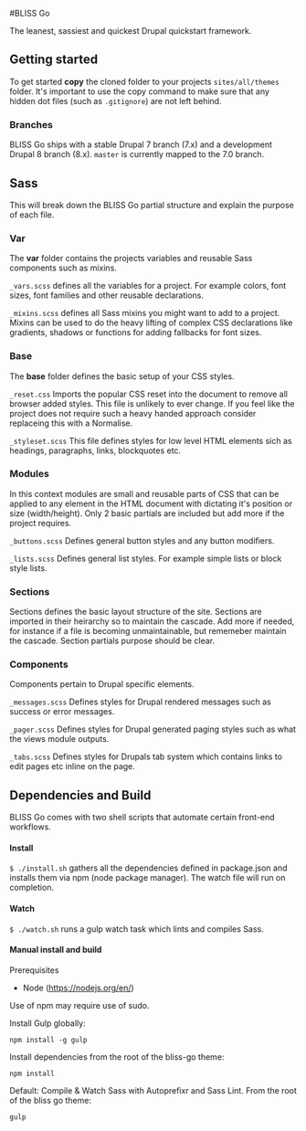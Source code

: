 #BLISS Go

The leanest, sassiest and quickest Drupal quickstart framework.

## Getting started

To get started **copy** the cloned folder to your projects `sites/all/themes` folder. It's important to use the copy command to make sure that any hidden dot files (such as `.gitignore`) are not left behind.


### Branches

BLISS Go ships with a stable Drupal 7 branch (7.x) and a development Drupal 8 branch (8.x). `master` is currently mapped to the 7.0 branch.

## Sass

This will break down the BLISS Go partial structure and explain the purpose of each file.

### Var

The **var** folder contains the projects variables and reusable Sass components such as mixins.

`_vars.scss` defines all the variables for a project. For example colors, font sizes, font families and other reusable declarations.

`_mixins.scss` defines all Sass mixins you might want to add to a project. Mixins can be used to do the heavy lifting of complex CSS declarations like gradients, shadows or functions for adding fallbacks for font sizes.

### Base

The **base** folder defines the basic setup of your CSS styles.

`_reset.css` Imports the popular CSS reset into the document to remove all browser added styles. This file is unlikely to ever change. If you feel like the project does not require such a heavy handed approach consider replaceing this with a Normalise.

`_styleset.scss` This file defines styles for low level HTML elements sich as headings, paragraphs, links, blockquotes etc.

### Modules

In this context modules are small and reusable parts of CSS that can be applied to any element in the HTML document with dictating it's position or size (width/height). Only 2 basic partials are included but add more if the project requires.

`_buttons.scss` Defines general button styles and any button modifiers.

`_lists.scss` Defines general list styles. For example simple lists or block style lists.

### Sections

Sections defines the basic layout structure of the site. Sections are imported in their heirarchy so to maintain the cascade. Add more if needed, for instance if a file is becoming unmaintainable, but rememeber maintain the cascade. Section partials purpose should be clear.

### Components

Components pertain to Drupal specific elements.

`_messages.scss` Defines styles for Drupal rendered messages such as success or error messages.

`_pager.scss` Defines styles for Drupal generated paging styles such as what the views module outputs.

`_tabs.scss` Defines styles for Drupals tab system which contains links to edit pages etc inline on the page.

## Dependencies and Build

BLISS Go comes with two shell scripts that automate certain front-end workflows.

#### Install

`$ ./install.sh` gathers all the dependencies defined in package.json and installs them via npm (node package manager). The watch file will run on completion.

#### Watch

`$ ./watch.sh` runs a gulp watch task which lints and compiles Sass.

#### Manual install and build

Prerequisites
- Node (https://nodejs.org/en/)

Use of npm may require use of sudo.

Install Gulp globally:
```
npm install -g gulp
```
Install dependencies from the root of the bliss-go theme:
```
npm install
```
Default: Compile & Watch Sass with Autoprefixr and Sass Lint.
From the root of the bliss go theme:
```
gulp
```
